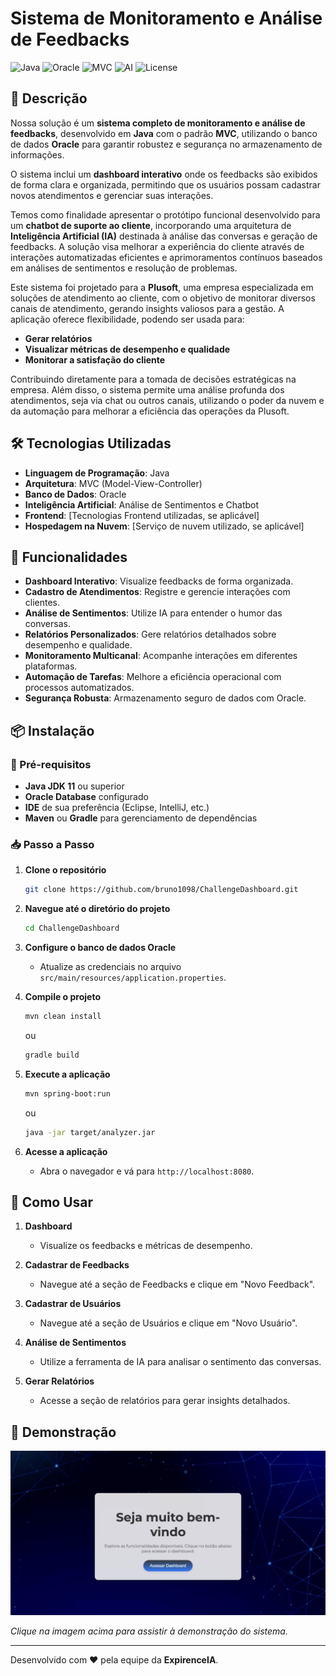 # Sistema de Monitoramento e Análise de Feedbacks

![Java](https://img.shields.io/badge/Java-✓-blue) ![Oracle](https://img.shields.io/badge/Oracle-✓-orange) ![MVC](https://img.shields.io/badge/Architecture-MVC-green) ![AI](https://img.shields.io/badge/AI-✓-purple)
![License](https://img.shields.io/badge/License-MIT-green)

## 📝 Descrição

Nossa solução é um **sistema completo de monitoramento e análise de feedbacks**, desenvolvido em **Java** com o padrão **MVC**, utilizando o banco de dados **Oracle** para garantir robustez e segurança no armazenamento de informações.

O sistema inclui um **dashboard interativo** onde os feedbacks são exibidos de forma clara e organizada, permitindo que os usuários possam cadastrar novos atendimentos e gerenciar suas interações.

Temos como finalidade apresentar o protótipo funcional desenvolvido para um **chatbot de suporte ao cliente**, incorporando uma arquitetura de **Inteligência Artificial (IA)** destinada à análise das conversas e geração de feedbacks. A solução visa melhorar a experiência do cliente através de interações automatizadas eficientes e aprimoramentos contínuos baseados em análises de sentimentos e resolução de problemas.

Este sistema foi projetado para a **Plusoft**, uma empresa especializada em soluções de atendimento ao cliente, com o objetivo de monitorar diversos canais de atendimento, gerando insights valiosos para a gestão. A aplicação oferece flexibilidade, podendo ser usada para:

- **Gerar relatórios**
- **Visualizar métricas de desempenho e qualidade**
- **Monitorar a satisfação do cliente**

Contribuindo diretamente para a tomada de decisões estratégicas na empresa. Além disso, o sistema permite uma análise profunda dos atendimentos, seja via chat ou outros canais, utilizando o poder da nuvem e da automação para melhorar a eficiência das operações da Plusoft.

## 🛠 Tecnologias Utilizadas

- **Linguagem de Programação**: Java
- **Arquitetura**: MVC (Model-View-Controller)
- **Banco de Dados**: Oracle
- **Inteligência Artificial**: Análise de Sentimentos e Chatbot
- **Frontend**: [Tecnologias Frontend utilizadas, se aplicável]
- **Hospedagem na Nuvem**: [Serviço de nuvem utilizado, se aplicável]

## 🚀 Funcionalidades

- **Dashboard Interativo**: Visualize feedbacks de forma organizada.
- **Cadastro de Atendimentos**: Registre e gerencie interações com clientes.
- **Análise de Sentimentos**: Utilize IA para entender o humor das conversas.
- **Relatórios Personalizados**: Gere relatórios detalhados sobre desempenho e qualidade.
- **Monitoramento Multicanal**: Acompanhe interações em diferentes plataformas.
- **Automação de Tarefas**: Melhore a eficiência operacional com processos automatizados.
- **Segurança Robusta**: Armazenamento seguro de dados com Oracle.

## 📦 Instalação

### 📝 Pré-requisitos

- **Java JDK 11** ou superior
- **Oracle Database** configurado
- **IDE** de sua preferência (Eclipse, IntelliJ, etc.)
- **Maven** ou **Gradle** para gerenciamento de dependências

### 📥 Passo a Passo

1. **Clone o repositório**
    ```bash
    git clone https://github.com/bruno1098/ChallengeDashboard.git
    ```
2. **Navegue até o diretório do projeto**
    ```bash
    cd ChallengeDashboard
    ```
3. **Configure o banco de dados Oracle**
    - Atualize as credenciais no arquivo `src/main/resources/application.properties`.

4. **Compile o projeto**
    ```bash
    mvn clean install
    ```
    ou
    ```bash
    gradle build
    ```

5. **Execute a aplicação**
    ```bash
    mvn spring-boot:run
    ```
    ou
    ```bash
    java -jar target/analyzer.jar
    ```

6. **Acesse a aplicação**
    - Abra o navegador e vá para `http://localhost:8080`.

## 🎯 Como Usar

1. **Dashboard**
    - Visualize os feedbacks e métricas de desempenho.

2. **Cadastrar de Feedbacks**
    - Navegue até a seção de Feedbacks e clique em "Novo Feedback".
  
3. **Cadastrar de Usuários**
    - Navegue até a seção de Usuários e clique em "Novo Usuário".

4. **Análise de Sentimentos**
    - Utilize a ferramenta de IA para analisar o sentimento das conversas.

5. **Gerar Relatórios**
    - Acesse a seção de relatórios para gerar insights detalhados.

## 🎥 Demonstração

[![Assista ao Vídeo](tumb.png)](https://www.youtube.com/watch?v=SEU_ID_DO_VIDEO)

*Clique na imagem acima para assistir à demonstração do sistema.*

---

Desenvolvido com ❤️ pela equipe da **ExpirenceIA**.
